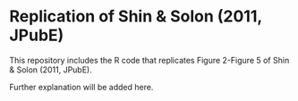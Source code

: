 # Replication of Shin & Solon (2011, JPubE)

This repository includes the R code that replicates Figure 2-Figure 5 of Shin & Solon (2011, JPubE).

Further explanation will be added here.




